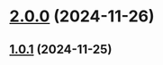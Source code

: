 # [2.0.0](https://github.com/Zilero232/commit-jazzer/compare/v1.0.1...v2.0.0) (2024-11-26)

## [1.0.1](https://github.com/Zilero232/commit-jazzer/compare/v1.0.0...v1.0.1) (2024-11-25)
